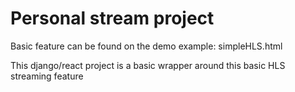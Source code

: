 # Personal stream project

Basic feature can be found on the demo example: simpleHLS.html

This django/react project is a basic wrapper around this basic HLS streaming feature
